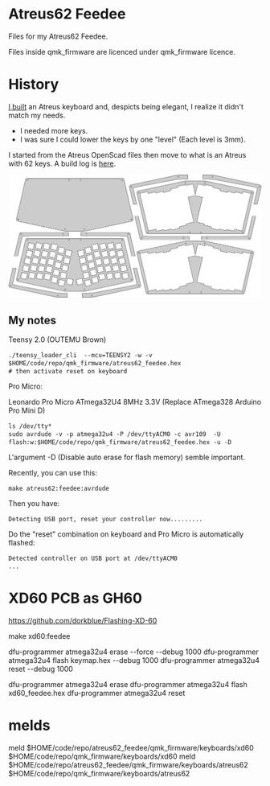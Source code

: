 # Atreus62 Feedee

Files for my Atreus62 Feedee.

Files inside qmk_firmware are licenced under qmk_firmware licence.

# History

[I built](https://imgur.com/a/nRt54) an Atreus keyboard and, despicts being elegant, I realize it didn't match my needs.

* I needed more keys.
* I was sure I could lower the keys by one "level" (Each level is 3mm).

I started from the Atreus OpenScad files then move to what is an Atreus with 62 keys. A build log is [here](https://imgur.com/a/Bg49e).

![Atreus62 Feedee case](./img/atreus62_feedee_case.png)

## My notes

Teensy 2.0 (OUTEMU Brown)

    ./teensy_loader_cli  --mcu=TEENSY2 -w -v $HOME/code/repo/qmk_firmware/atreus62_feedee.hex
    # then activate reset on keyboard

Pro Micro:

Leonardo Pro Micro ATmega32U4 8MHz 3.3V (Replace ATmega328 Arduino Pro Mini D)

    ls /dev/tty*
    sudo avrdude -v -p atmega32u4 -P /dev/ttyACM0 -c avr109  -U flash:w:$HOME/code/repo/qmk_firmware/atreus62_feedee.hex -u -D

L'argument -D (Disable auto erase for flash memory) semble important.


Recently, you can use this:

    make atreus62:feedee:avrdude

Then you have:

    Detecting USB port, reset your controller now.........

Do the "reset" combination on keyboard and Pro Micro is automatically flashed:


    Detected controller on USB port at /dev/ttyACM0
    ...

# XD60 PCB as GH60

https://github.com/dorkblue/Flashing-XD-60

make xd60:feedee

dfu-programmer atmega32u4 erase --force --debug 1000
dfu-programmer atmega32u4 flash keymap.hex --debug 1000
dfu-programmer atmega32u4 reset --debug 1000

dfu-programmer atmega32u4 erase
dfu-programmer atmega32u4 flash xd60_feedee.hex 
dfu-programmer atmega32u4 reset


# melds

meld $HOME/code/repo/atreus62_feedee/qmk_firmware/keyboards/xd60 $HOME/code/repo/qmk_firmware/keyboards/xd60
meld $HOME/code/repo/atreus62_feedee/qmk_firmware/keyboards/atreus62 $HOME/code/repo/qmk_firmware/keyboards/atreus62

